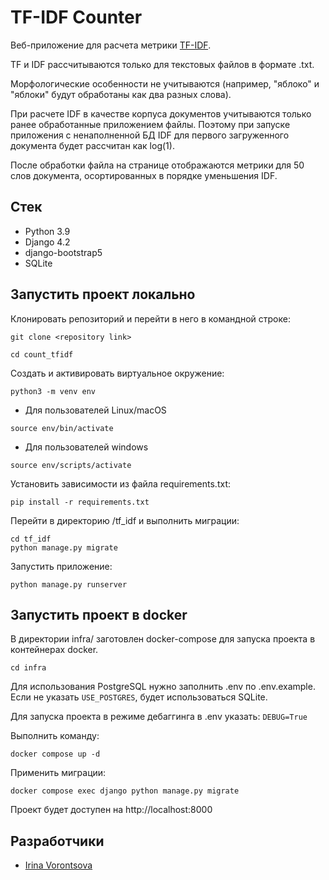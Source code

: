 # TF-IDF Counter

Веб-приложение для расчета метрики [TF-IDF](https://ru.wikipedia.org/wiki/TF-IDF).

TF и IDF рассчитываются только для текстовых файлов в формате .txt.

Морфологические особенности не учитываются (например, "яблоко" и "яблоки" будут обработаны как два разных слова).

При расчете IDF в качестве корпуса документов учитываются только ранее обработанные приложением файлы. Поэтому при запуске приложения с ненаполненной БД IDF для первого загруженного документа будет рассчитан как log(1).

После обработки файла на странице отображаются метрики для 50 слов документа, осортированных в порядке уменьшения IDF.

## Cтек

- Python 3.9
- Django 4.2
- django-bootstrap5
- SQLite

## Запустить проект локально

Клонировать репозиторий и перейти в него в командной строке:

```
git clone <repository link>
```
```
cd count_tfidf
```
Создать и активировать виртуальное окружение:

```
python3 -m venv env
```

- Для пользователей Linux/macOS

```
source env/bin/activate
```

- Для пользователей windows

```
source env/scripts/activate
```

Установить зависимости из файла requirements.txt:

```
pip install -r requirements.txt
```

Перейти в директорию /tf_idf и выполнить миграции:

```
cd tf_idf
python manage.py migrate
```

Запустить приложение:
```
python manage.py runserver
```

## Запустить проект в docker

В директории infra/ заготовлен docker-compose для запуска проекта в контейнерах docker.

```
cd infra
```

Для использования PostgreSQL нужно заполнить .env по .env.example. Если не указать ```USE_POSTGRES```, будет использоваться SQLite.

Для запуска проекта в режиме дебаггинга в .env указать: ```DEBUG=True```

Выполнить команду:

```
docker compose up -d
```

Применить миграции:

```
docker compose exec django python manage.py migrate
```

Проект будет доступен на http://localhost:8000


## Разработчики

* [Irina Vorontsova](https://github.com/RavenIV)
